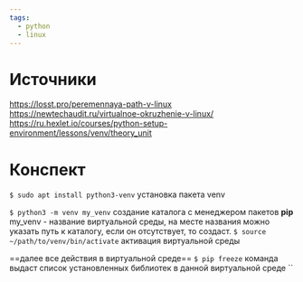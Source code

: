 ```yaml
---
tags:
  - python
  - linux
---
```

# Источники
https://losst.pro/peremennaya-path-v-linux
https://newtechaudit.ru/virtualnoe-okruzhenie-v-linux/
https://ru.hexlet.io/courses/python-setup-environment/lessons/venv/theory_unit

# Конспект

`$ sudo apt install python3-venv`
	установка пакета venv
	
`$ python3 -m venv my_venv`
	создание каталога с менеджером пакетов **pip** 
	my_venv - название виртуальной среды, на месте названия можно указать путь к каталогу, если он отсутствует, то создаст.
`$ source ~/path/to/venv/bin/activate`
	активация виртуальной среды

==далее все действия в виртуальной среде== 
`$ pip freeze` 
	команда выдаст список установленных библиотек в данной виртуальной среде
``